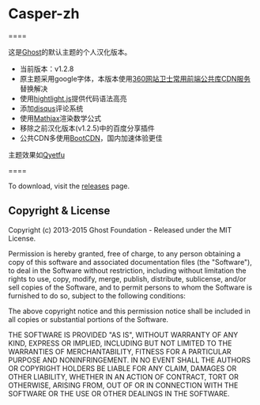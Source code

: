 # Casper-zh

====

这是[Ghost](http://github.com/tryghost/ghost/)的默认主题的个人汉化版本。

- 当前版本：v1.2.8
- 原主题采用google字体，本版本使用[360网站卫士常用前端公共库CDN服务](http://libs.useso.com/)替换解决
- 使用[hightlight.js](https://highlightjs.org/)提供代码语法高亮
- 添加[disqus](https://disqus.com/home/)评论系统
- 使用[Mathjax](https://www.mathjax.org/)渲染数学公式
- 移除之前汉化版本(v1.2.5)中的百度分享插件
- 公共CDN多使用[BootCDN](http://www.bootcdn.cn/)，国内加速体验更佳

主题效果如[Qyetfu](http://zhengdongjian.xyz)

====

To download, visit the [releases](https://github.com/TryGhost/Casper/releases) page.

## Copyright & License

Copyright (c) 2013-2015 Ghost Foundation - Released under the MIT License.

Permission is hereby granted, free of charge, to any person obtaining a copy of this software and associated documentation files (the "Software"), to deal in the Software without restriction, including without limitation the rights to use, copy, modify, merge, publish, distribute, sublicense, and/or sell copies of the Software, and to permit persons to whom the Software is furnished to do so, subject to the following conditions:

The above copyright notice and this permission notice shall be included in all copies or substantial portions of the Software.

THE SOFTWARE IS PROVIDED "AS IS", WITHOUT WARRANTY OF ANY KIND, EXPRESS OR IMPLIED, INCLUDING BUT NOT LIMITED TO THE WARRANTIES OF MERCHANTABILITY, FITNESS FOR A PARTICULAR PURPOSE AND
NONINFRINGEMENT. IN NO EVENT SHALL THE AUTHORS OR COPYRIGHT HOLDERS BE LIABLE FOR ANY CLAIM, DAMAGES OR OTHER LIABILITY, WHETHER IN AN ACTION OF CONTRACT, TORT OR OTHERWISE, ARISING FROM, OUT OF OR IN CONNECTION WITH THE SOFTWARE OR THE USE OR OTHER DEALINGS IN THE SOFTWARE.
